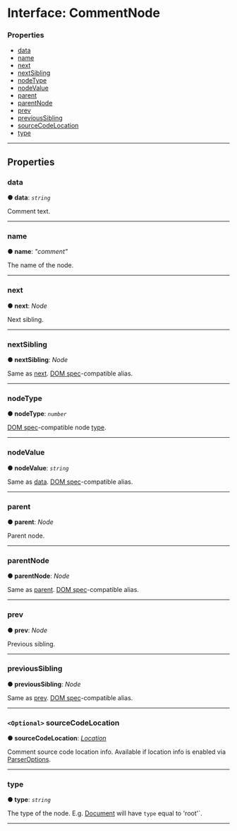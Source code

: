 # Interface: CommentNode

### Properties

* [data](#data)
* [name](#name)
* [next](#next)
* [nextSibling](#nextsibling)
* [nodeType](#nodetype)
* [nodeValue](#nodevalue)
* [parent](#parent)
* [parentNode](#parentnode)
* [prev](#prev)
* [previousSibling](#previoussibling)
* [sourceCodeLocation](#sourcecodelocation)
* [type](#type)

---

## Properties

<a id="data"></a>

###  data

**● data**: *`string`*

Comment text.

___
<a id="name"></a>

###  name

**● name**: *"comment"*

The name of the node.

___
<a id="next"></a>

###  next

**● next**: *Node*

Next sibling.

___
<a id="nextsibling"></a>

###  nextSibling

**● nextSibling**: *Node*

Same as [next](#next). [DOM spec](https://dom.spec.whatwg.org)-compatible alias.

___
<a id="nodetype"></a>

###  nodeType

**● nodeType**: *`number`*

[DOM spec](https://dom.spec.whatwg.org/#dom-node-nodetype)-compatible node [type](#type).

___
<a id="nodevalue"></a>

###  nodeValue

**● nodeValue**: *`string`*

Same as [data](#data). [DOM spec](https://dom.spec.whatwg.org)-compatible alias.

___
<a id="parent"></a>

###  parent

**● parent**: *Node*

Parent node.

___
<a id="parentnode"></a>

###  parentNode

**● parentNode**: *Node*

Same as [parent](#parent). [DOM spec](https://dom.spec.whatwg.org)-compatible alias.

___
<a id="prev"></a>

###  prev

**● prev**: *Node*

Previous sibling.

___
<a id="previoussibling"></a>

###  previousSibling

**● previousSibling**: *Node*

Same as [prev](#prev). [DOM spec](https://dom.spec.whatwg.org)-compatible alias.

___
<a id="sourcecodelocation"></a>

### `<Optional>` sourceCodeLocation

**● sourceCodeLocation**: *[Location](../../parse5/docs/source-code-location/location.md)*

Comment source code location info. Available if location info is enabled via [ParserOptions](../../parse5/docs/options/parser-options.md).

___
<a id="type"></a>

###  type

**● type**: *`string`*

The type of the node. E.g. [Document](document.md) will have `type` equal to 'root'`.

___

